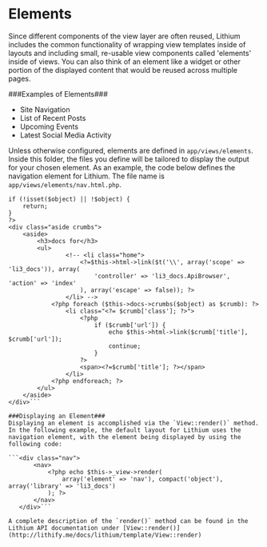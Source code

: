 # Elements

Since different components of the view layer are often reused, Lithium includes the common functionality of wrapping view templates inside of layouts and including small, re-usable view components called 'elements' inside of views.  You can also think of an element like a widget or other portion of the displayed content that would be reused across multiple pages.

###Examples of Elements###
- Site Navigation
- List of Recent Posts
- Upcoming Events
- Latest Social Media Activity

Unless otherwise configured, elements are defined in `app/views/elements`. Inside this folder, the files you define will be tailored to display the output for your chosen element.  As an example, the code below defines the navigation element for Lithium.  The file name is `app/views/elements/nav.html.php`.

``` <?php
if (!isset($object) || !$object) {
	return;
}
?>
<div class="aside crumbs">
	<aside>
		<h3>docs for</h3>
		<ul>
				<!-- <li class="home">
					<?=$this->html->link($t('\\', array('scope' => 'li3_docs')), array(
						'controller' => 'li3_docs.ApiBrowser', 'action' => 'index'
					), array('escape' => false)); ?>
				</li> -->
			<?php foreach ($this->docs->crumbs($object) as $crumb): ?>
				<li class="<?= $crumb['class']; ?>">
					<?php
						if ($crumb['url']) {
							echo $this->html->link($crumb['title'], $crumb['url']);
							continue;
						}
					?>
					<span><?=$crumb['title']; ?></span>
				</li>
			<?php endforeach; ?>
		</ul>
	</aside>
</div>```

###Displaying an Element###
Displaying an element is accomplished via the `View::render()` method.  In the following example, the default layout for Lithium uses the navigation element, with the element being displayed by using the following code:

```<div class="nav">
	   <nav>
		   <?php echo $this->_view->render(
			   array('element' => 'nav'), compact('object'), array('library' => 'li3_docs')
		   ); ?>
	   </nav>
   </div>```

A complete description of the `render()` method can be found in the Lithium API documentation under [View::render()](http://lithify.me/docs/lithium/template/View::render)